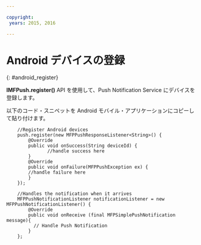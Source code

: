 ```yaml
---

copyright:
 years: 2015, 2016

---
```


# Android デバイスの登録
{: #android_register}

**IMFPush.register()** API を使用して、Push Notification Service にデバイスを登録します。

以下のコード・スニペットを Android モバイル・アプリケーションにコピーして貼り付けます。


```
	//Register Android devices
	push.register(new MFPPushResponseListener<String>() {
	    @Override
	    public void onSuccess(String deviceId) {
	           //handle success here
	    }
	    @Override
	    public void onFailure(MFPPushException ex) {
	    //handle failure here
	    }
	});
```

```
	//Handles the notification when it arrives
	MFPPushNotificationListener notificationListener = new MFPPushNotificationListener() {
	    @Override
	    public void onReceive (final MFPSimplePushNotification message){
	      // Handle Push Notification
	    }
	};
```
